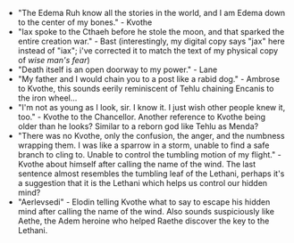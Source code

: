 + "The Edema Ruh know all the stories in the world, and I am Edema down to the center of my bones." - Kvothe
+ "Iax spoke to the Cthaeh before he stole the moon, and that sparked the entire creation war." - Bast (interestingly, my digital copy says "jax" here instead of "iax"; i've corrected it to match the text of my physical copy of *wise man's fear*)
+ "Death itself is an open doorway to my power." - Lane
+ "My father and I would chain you to a post like a rabid dog." - Ambrose to Kvothe, this sounds eerily reminiscent of Tehlu chaining Encanis to the iron wheel...
+ "I'm not as young as I look, sir. I know it. I just wish other people knew it, too." - Kvothe to the Chancellor.  Another reference to Kvothe being older than he looks?  Similar to a reborn god like Tehlu as Menda?
+ "There was no Kvothe, only the confusion, the anger, and the numbness wrapping them. I was like a sparrow in a storm, unable to find a safe branch to cling to. Unable to control the tumbling motion of my flight." - Kvothe about himself after calling the name of the wind.  The last sentence almost resembles the tumbling leaf of the Lethani, perhaps it's a suggestion that it is the Lethani which helps us control our hidden mind?
+ "Aerlevsedi" - Elodin telling Kvothe what to say to escape his hidden mind after calling the name of the wind.  Also sounds suspiciously like Aethe, the Adem heroine who helped Raethe discover the key to the Lethani.
